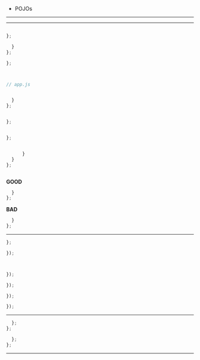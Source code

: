 









  - POJOs






















---












---




```js

};

  }
};

```



```js
};




```


```js
// app.js


  }
};


};


};



```




```js
      }
  }
};
```


```js


```




**GOOD**

```js
  }
};
```

**BAD**

```js
  }
};
```

---




```js
};

```



```js
});
```


```js
```


```js

});

});

});

});
```


---




```js
  };
};

  };
};
```


---
